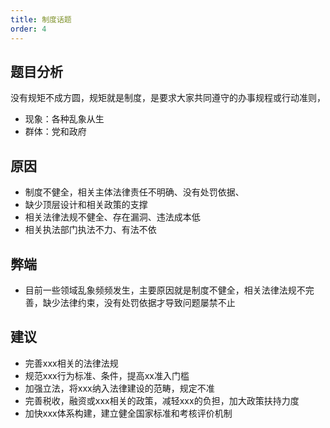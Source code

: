 ```yaml
---
title: 制度话题
order: 4
---
```


## 题目分析
没有规矩不成方圆，规矩就是制度，是要求大家共同遵守的办事规程或行动准则，
  - 现象：各种乱象从生
  - 群体：党和政府


## 原因

  - 制度不健全，相关主体法律责任不明确、没有处罚依据、
  - 缺少顶层设计和相关政策的支撑
  - 相关法律法规不健全、存在漏洞、违法成本低
  - 相关执法部门执法不力、有法不依


## 弊端
  - 目前一些领域乱象频频发生，主要原因就是制度不健全，相关法律法规不完善，缺少法律约束，没有处罚依据才导致问题屡禁不止

## 建议
  - 完善xxx相关的法律法规
  - 规范xxx行为标准、条件，提高xx准入门槛
  - 加强立法，将xxx纳入法律建设的范畴，规定不准
  - 完善税收，融资或xxx相关的政策，减轻xxx的负担，加大政策扶持力度
  - 加快xxx体系构建，建立健全国家标准和考核评价机制